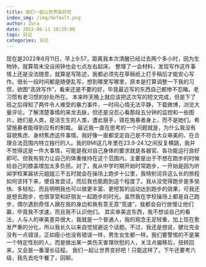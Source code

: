 ```yaml
---
title: 我们一起让世界变好吧
index_img: /img/default.png
author: Zora
date: 2022-06-11 10:29:00
tags: 日记
categories: 日记
---
```



现在是2022年6月11日，早上9:57，距离我本次清醒已经过去两个多小时，因为生物钟，就算周末没设闹钟也会七点左右起床。
整理了一会材料，发现写作这件事情上还是没法随意，就算是写陈述，我都必须先在草稿纸上打手稿后才能安心写作。很长一段时间都是随便乱写，想到哪里写哪里，原本是打算调整一下我的习惯，欲图“高效写作”，看来还是不要的好，毕竟最近写的东西自己都惨不忍睹。老习惯有老习惯的妙处所在。
本来昨天晚上就应该把这次写的短文完成，但是下了班之后得知了两件令人难受的暴力事件，一时间心情无法平静，下载微博，浏览大量评论，了解清楚事情的来龙去脉，但还是没忍心看那段五分钟的监控和一些图片。她们是人类，是活生生的人类，遭此狠手，错在施暴者身上，而不是她们。希望施暴者能得到应有的制裁。
最近我一直在思考的一个问题就是，为什么我没有容貌焦虑、身材焦虑这件事情。我好像一直都坚定自己是不符合大众审美的、在合理合法范围内特立独行的人。我的BMI这几年里在23.9-24.1之间反复横跳，我并不觉得这是一件大事情，可能是我对自己身体的要求就是各器官、各功能运行良好即可。但我有努力让自己的体重维持在这个范围内，主要是出于不想在跑步的时候给自己的膝盖增加太多负担。对了，我从中学时期开始时常跑步，一开始是因为听闻学校某届状元姐姐三不五时就会在操场上跑步十公里，我特别诧异这么长的旅程如何坚持下来，便自发尝试，而后我也能跑到这个程度了。我从没觉得跑步是多愉快、多轻松，而且明明我也可以做更丰富、更短暂的运动达到跑步的效果，可我还是想去跑步，也很享受和好朋友一起跑步的时光。虽然我在学校操场上都是自己跑步，偶尔遇到奇怪人跟在我的身边和我有意无意“竞速”，我都会自行放慢让他们赢，毕竟我不求速，而且我不认识他们。
其实审美这东西，我不想谈自己的看法，人与人的审美差异很大，我就是一个普通人，我的观念无足轻重，加上现在愈发严重的分化，所以我长久以来自觉规避这个话题。不过，我还是想说，健壮完全没有一点错误，正如瘦小也没有错误一样，男生女生都一样。我们要警惕的不是某一个特定性别的人，而是做出某一类伤天害理欣慰的人，关注点偏移后，扭转回来，又会是一番漫长征程。
我们一起让世界变好吧！只能这样了。下午还要考六级，我先去吃午餐了，回聊。
